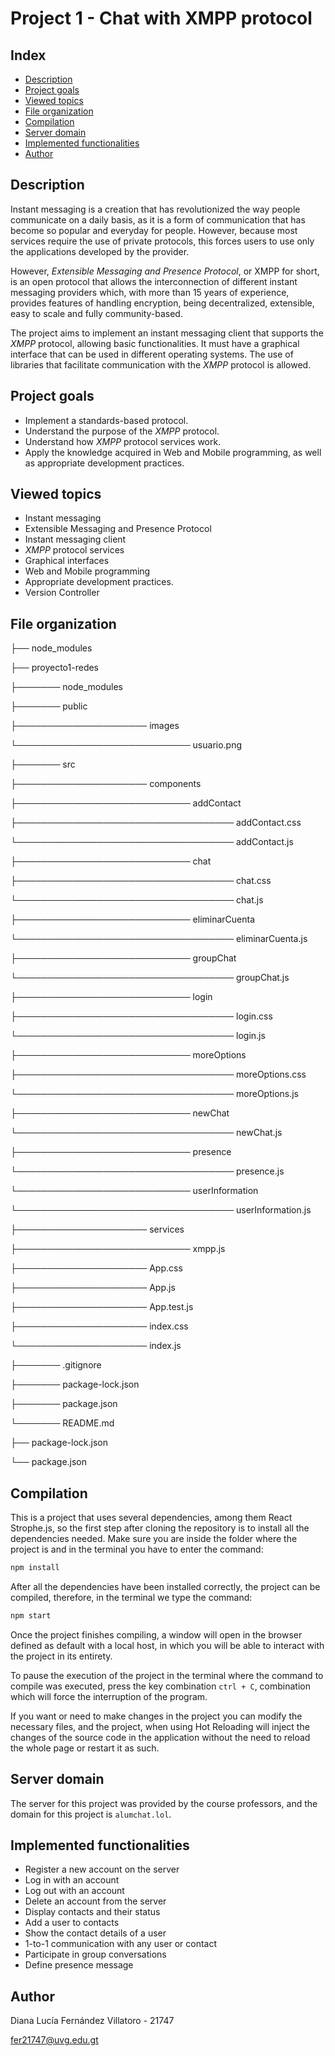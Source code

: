 # Project 1 - Chat with XMPP protocol
## Index
- [Description](https://github.com/FernandezDL/proyecto1-redes?tab=readme-ov-file#description)
- [Project goals](https://github.com/FernandezDL/proyecto1-redes?tab=readme-ov-file#project-goals)
- [Viewed topics](https://github.com/FernandezDL/proyecto1-redes?tab=readme-ov-file#viewed-topics)
- [File organization](https://github.com/FernandezDL/proyecto1-redes?tab=readme-ov-file#file-organization)
- [Compilation](https://github.com/FernandezDL/proyecto1-redes?tab=readme-ov-file#compilation)
- [Server domain](https://github.com/FernandezDL/proyecto1-redes?tab=readme-ov-file#server-domain)
- [Implemented functionalities](https://github.com/FernandezDL/proyecto1-redes?tab=readme-ov-file#implemented-functionalities)
- [Author](https://github.com/FernandezDL/proyecto1-redes?tab=readme-ov-file#author)

  
## Description
Instant messaging is a creation that has revolutionized the way people communicate on a daily basis, as it is a form of communication that has become so popular and everyday for people. However, because most services require the use of private protocols, this forces users to use only the applications developed by the provider.

However, _Extensible Messaging and Presence Protocol_, or XMPP for short, is an open protocol that allows the interconnection of different instant messaging providers which, with more than 15 years of experience, provides features of handling encryption, being decentralized, extensible, easy to scale and fully community-based.

The project aims to implement an instant messaging client that supports the _XMPP_ protocol, allowing basic functionalities. It must have a graphical interface that can be used in different operating systems. The use of libraries that facilitate communication with the _XMPP_ protocol is allowed.

## Project goals
- Implement a standards-based protocol.
- Understand the purpose of the _XMPP_ protocol.
- Understand how _XMPP_ protocol services work.
- Apply the knowledge acquired in Web and Mobile programming, as well as appropriate development practices.

## Viewed topics
- Instant messaging
- Extensible Messaging and Presence Protocol
- Instant messaging client
- _XMPP_ protocol services
- Graphical interfaces
- Web and Mobile programming
- Appropriate development practices.
- Version Controller
  
## File organization
├── node_modules

├── proyecto1-redes

├─────── node_modules

├─────── public

├───────────────────── images

└──────────────────────────── usuario.png

├─────── src

├───────────────────── components

├──────────────────────────── addContact

├─────────────────────────────────── addContact.css

└─────────────────────────────────── addContact.js

├──────────────────────────── chat

├─────────────────────────────────── chat.css

└─────────────────────────────────── chat.js

├──────────────────────────── eliminarCuenta

└─────────────────────────────────── eliminarCuenta.js

├──────────────────────────── groupChat

└─────────────────────────────────── groupChat.js

├──────────────────────────── login

├─────────────────────────────────── login.css

└─────────────────────────────────── login.js

├──────────────────────────── moreOptions

├─────────────────────────────────── moreOptions.css

└─────────────────────────────────── moreOptions.js

├──────────────────────────── newChat

└─────────────────────────────────── newChat.js

├──────────────────────────── presence

└─────────────────────────────────── presence.js

└──────────────────────────── userInformation

└─────────────────────────────────── userInformation.js

├───────────────────── services

├──────────────────────────── xmpp.js

├───────────────────── App.css

├───────────────────── App.js

├───────────────────── App.test.js

├───────────────────── index.css

└───────────────────── index.js

├─────── .gitignore

├─────── package-lock.json

├─────── package.json

└─────── README.md

├── package-lock.json

└── package.json

## Compilation
This is a project that uses several dependencies, among them React Strophe.js, so the first step after cloning the repository is to install all the dependencies needed. Make sure you are inside the folder where the project is and in the terminal you have to enter the command:

```bash
npm install
```

After all the dependencies have been installed correctly, the project can be compiled, therefore, in the terminal we type the command:

```bash
npm start
```

Once the project finishes compiling, a window will open in the browser defined as default with a local host, in which you will be able to interact with the project in its entirety.

To pause the execution of the project in the terminal where the command to compile was executed, press the key combination `ctrl + C`, combination which will force the interruption of the program.

If you want or need to make changes in the project you can modify the necessary files, and the project, when using Hot Reloading will inject the changes of the source code in the application without the need to reload the whole page or restart it as such.

## Server domain
The server for this project was provided by the course professors, and the domain for this project is `alumchat.lol`.

## Implemented functionalities
- Register a new account on the server
- Log in with an account
- Log out with an account
- Delete an account from the server
- Display contacts and their status
- Add a user to contacts
- Show the contact details of a user
- 1-to-1 communication with any user or contact
- Participate in group conversations
- Define presence message
 
## Author
Diana Lucía Fernández Villatoro - 21747

fer21747@uvg.edu.gt
